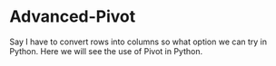 # Advanced-Pivot
Say I have to convert rows into columns so what option we can try in Python. Here we will see the use of Pivot in Python.
